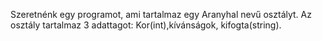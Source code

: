 Szeretnénk egy programot, ami tartalmaz egy Aranyhal nevű osztályt. Az osztály tartalmaz 3 adattagot: Kor(int),kívánságok, kifogta(string). 
